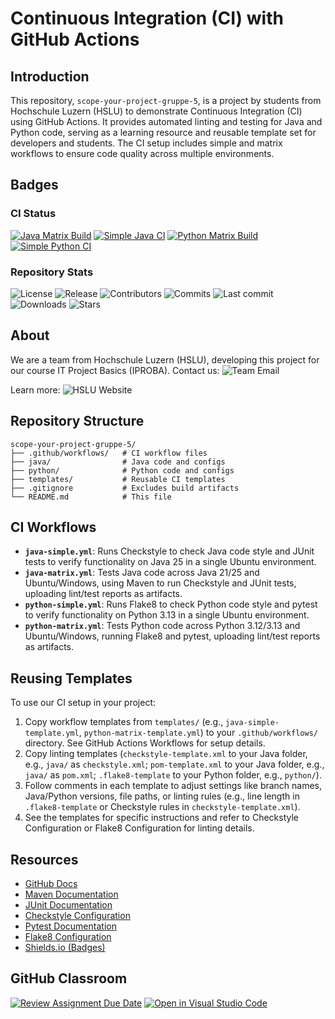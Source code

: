# Continuous Integration (CI) with GitHub Actions

## Introduction
This repository, `scope-your-project-gruppe-5`, is a project by students from Hochschule Luzern (HSLU) to demonstrate Continuous Integration (CI) using GitHub Actions. It provides automated linting and testing for Java and Python code, serving as a learning resource and reusable template set for developers and students. The CI setup includes simple and matrix workflows to ensure code quality across multiple environments.

## Badges

### CI Status
[![Java Matrix Build](https://github.com/HSLU-Exercise/scope-your-project-gruppe-5/actions/workflows/java-matrix.yml/badge.svg)](https://github.com/HSLU-Exercise/scope-your-project-gruppe-5/actions/workflows/java-matrix.yml) [![Simple Java CI](https://github.com/HSLU-Exercise/scope-your-project-gruppe-5/actions/workflows/java-simple.yml/badge.svg)](https://github.com/HSLU-Exercise/scope-your-project-gruppe-5/actions/workflows/java-simple.yml) [![Python Matrix Build](https://github.com/HSLU-Exercise/scope-your-project-gruppe-5/actions/workflows/python-matrix.yml/badge.svg)](https://github.com/HSLU-Exercise/scope-your-project-gruppe-5/actions/workflows/python-matrix.yml) [![Simple Python CI](https://github.com/HSLU-Exercise/scope-your-project-gruppe-5/actions/workflows/python-simple.yml/badge.svg)](https://github.com/HSLU-Exercise/scope-your-project-gruppe-5/actions/workflows/python-simple.yml)

### Repository Stats
![License](https://img.shields.io/badge/License-MIT-blue?link=https%3A%2F%2Fgithub.com%2FHSLU-Exercise%2Fscope-your-project-gruppe-5%2Fblob%2Fmain%2FLICENSE) ![Release](https://img.shields.io/github/v/release/HSLU-Exercise/scope-your-project-gruppe-5?style=flat&color=blue&link=https%3A%2F%2Fgithub.com%2FHSLU-Exercise%2Fscope-your-project-gruppe-5%2Freleases) ![Contributors](https://img.shields.io/github/contributors/HSLU-Exercise/scope-your-project-gruppe-5?style=flat&color=blue&link=https%3A%2F%2Fgithub.com%2FHSLU-Exercise%2Fscope-your-project-gruppe-5%2Fgraphs%2Fcontributors) ![Commits](https://img.shields.io/github/commit-activity/y/HSLU-Exercise/scope-your-project-gruppe-5?style=flat&color=blue&link=https%3A%2F%2Fgithub.com%2FHSLU-Exercise%2Fscope-your-project-gruppe-5%2Fgraphs%2Fcommit-activity) ![Last commit](https://img.shields.io/github/last-commit/HSLU-Exercise/scope-your-project-gruppe-5?style=flat&color=blue&link=https%3A%2F%2Fgithub.com%2FHSLU-Exercise%2Fscope-your-project-gruppe-5%2Factivity) ![Downloads](https://img.shields.io/github/downloads/HSLU-Exercise/scope-your-project-gruppe-5/total?style=flat&color=blue&link=https%3A%2F%2Fgithub.com%2FHSLU-Exercise%2Fscope-your-project-gruppe-5%2Freleases) ![Stars](https://img.shields.io/github/stars/HSLU-Exercise/scope-your-project-gruppe-5?style=flat&color=blue&link=https%3A%2F%2Fgithub.com%2FHSLU-Exercise%2Fscope-your-project-gruppe-5%2Fstargazers)

## About
We are a team from Hochschule Luzern (HSLU), developing this project for our course IT Project Basics (IPROBA).
Contact us: ![Team Email](https://img.shields.io/badge/E--Mail-Project_Members-black?style=flat&logo=mailboxdotorg&logoColor=white&link=mailto%3Ashayan.guhathasan%40stud-hslu.ch%2Cdavid.redzic%40stud.hslu.ch%2Cabdelrahman.mahfouz%40stud.hslu.ch%2Csatyen.tripathi%40stud.hslu.ch%2Csimon.linggi%40stud.hslu.ch) 

Learn more: ![HSLU Website](https://img.shields.io/badge/E--Mail-Project_Members-black?style=flat&logo=mailboxdotorg&logoColor=white&link=mailto%3Ashayan.guhathasan%40stud-hslu.ch%2Cdavid.redzic%40stud.hslu.ch%2Cabdelrahman.mahfouz%40stud.hslu.ch%2Csatyen.tripathi%40stud.hslu.ch%2Csimon.linggi%40stud.hslu.ch)

## Repository Structure
```
scope-your-project-gruppe-5/
├── .github/workflows/   # CI workflow files
├── java/                # Java code and configs
├── python/              # Python code and configs
├── templates/           # Reusable CI templates
├── .gitignore           # Excludes build artifacts
└── README.md            # This file
```

## CI Workflows
- **`java-simple.yml`**: Runs Checkstyle to check Java code style and JUnit tests to verify functionality on Java 25 in a single Ubuntu environment.
- **`java-matrix.yml`**: Tests Java code across Java 21/25 and Ubuntu/Windows, using Maven to run Checkstyle and JUnit tests, uploading lint/test reports as artifacts.
- **`python-simple.yml`**: Runs Flake8 to check Python code style and pytest to verify functionality on Python 3.13 in a single Ubuntu environment.
- **`python-matrix.yml`**: Tests Python code across Python 3.12/3.13 and Ubuntu/Windows, running Flake8 and pytest, uploading lint/test reports as artifacts.

## Reusing Templates
To use our CI setup in your project:
1. Copy workflow templates from `templates/` (e.g., `java-simple-template.yml`, `python-matrix-template.yml`) to your `.github/workflows/` directory. See GitHub Actions Workflows for setup details.
2. Copy linting templates (`checkstyle-template.xml` to your Java folder, e.g., `java/` as `checkstyle.xml`; `pom-template.xml` to your Java folder, e.g., `java/` as `pom.xml`; `.flake8-template` to your Python folder, e.g., `python/`).
3. Follow comments in each template to adjust settings like branch names, Java/Python versions, file paths, or linting rules (e.g., line length in `.flake8-template` or Checkstyle rules in `checkstyle-template.xml`).
4. See the templates for specific instructions and refer to Checkstyle Configuration or Flake8 Configuration for linting details.

## Resources
- [GitHub Docs](https://docs.github.com/en/actions/using-workflows)
- [Maven Documentation](https://maven.apache.org/guides/)
- [JUnit Documentation](https://docs.junit.org/)
- [Checkstyle Configuration](https://checkstyle.sourceforge.io/config.html)
- [Pytest Documentation](https://docs.pytest.org/)
- [Flake8 Configuration](https://flake8.pycqa.org/en/latest/user/configuration.html)
- [Shields.io (Badges)](https://shields.io/)

## GitHub Classroom
[![Review Assignment Due Date](https://classroom.github.com/assets/deadline-readme-button-22041afd0340ce965d47ae6ef1cefeee28c7c493a6346c4f15d667ab976d596c.svg)](https://classroom.github.com/a/YOGwUpA-)
[![Open in Visual Studio Code](https://classroom.github.com/assets/open-in-vscode-2e0aaae1b6195c2367325f4f02e2d04e9abb55f0b24a779b69b11b9e10269abc.svg)](https://classroom.github.com/online_ide?assignment_repo_id=20510281&assignment_repo_type=AssignmentRepo)
